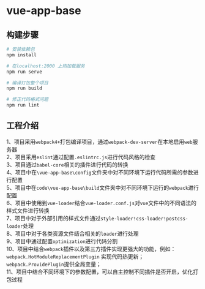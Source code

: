 # vue-app-base
## 构建步骤
``` bash
# 安装依赖包
npm install

# 在localhost:2000 上热加载服务
npm run serve

# 编译打包整个项目
npm run build

# 修正代码格式问题
npm run lint
```

## 工程介绍
1、项目采用`webpack4+`打包编译项目，通过`webpack-dev-server`在本地启用`web`服务器   
2、项目采用`eslint`通过配置`.eslintrc.js`进行代码风格的检查   
3、项目通过`babel-core`相关的插件进行代码的转换   
4、项目中在`\vue-app-base\config`文件夹中对不同环境下运行代码所需的参数进行配置  
5、项目中在`code\vue-app-base\build`文件夹中对不同环境下运行的`webpack`进行配置  
6、项目中使用到`vue-loader`结合`vue-loader.conf.js`对`vue`文件中的不同语法的样式文件进行转换  
7、项目中对于外部引用的样式文件通过`style-loader!css-loader!postcss-loader`处理  
8、项目中对于各类资源文件结合相关的`loader`进行处理  
9、项目中通过配置`optimization`进行代码分割  
10、项目中结合`webpack`插件以及第三方插件实现更强大的功能，例如：`webpack.HotModuleReplacementPlugin` 实现代码热更新；`webpack.ProvidePlugin`提供全局变量；  
11、项目中结合不同环境下的参数配置，可以自主控制不同插件是否开启，优化打包过程  